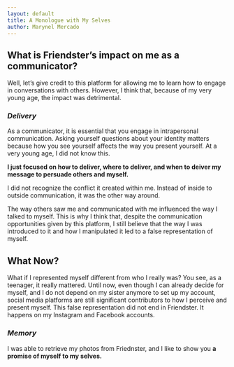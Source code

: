 ```yaml
---
layout: default
title: A Monologue with My Selves
author: Marynel Mercado
---
```


## What is Friendster’s impact on me as a communicator?
Well, let’s give credit to this platform for allowing me to learn how to engage in conversations with others. However, I think that, because of my very young age, the impact was detrimental.

### *Delivery*
As a communicator, it is essential that you engage in intrapersonal communication. Asking yourself questions about your identity matters because how you see yourself affects the way you present yourself. At a very young age, I did not know this. 

**I just focused on how to deliver, where to deliver, and when to deiver my message to persuade others and myself.**

I did not recognize the conflict it created within me.
Instead of inside to outside communication, it was the other way around.

The way others saw me and communicated with me influenced the way I talked to myself. This is why I think that, despite the communication opportunities given by this platform, I still believe that the way I was introduced to it and how I manipulated it led to a false representation of myself.

## What Now?

What if I represented myself different from who I really was?
You see, as a teenager, it really mattered. Until now, even though I can already decide for myself, and I do not depend on my sister anymore to set up my account, social media platforms are still significant contributors to how I perceive and present myself. This false representation did not end in Friendster. It happens on my Instagram and Facebook accounts.

### *Memory*
I was able to retrieve my photos from Friednster, and I like to show you **a promise of myself to my selves.**
